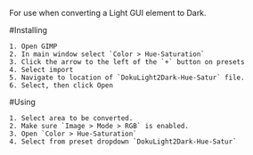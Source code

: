 For use when converting a Light GUI element to Dark.

#Installing

	1. Open GIMP
	2. In main window select `Color > Hue-Saturation`
	3. Click the arrow to the left of the `+` button on presets
	4. Select import
	5. Navigate to location of `DokuLight2Dark-Hue-Satur` file.
	6. Select, then click Open

#Using

	1. Select area to be converted.
	2. Make sure `Image > Mode > RGB` is enabled.
	3. Open `Color > Hue-Saturation`
	4. Select from preset dropdown `DokuLight2Dark-Hue-Satur`